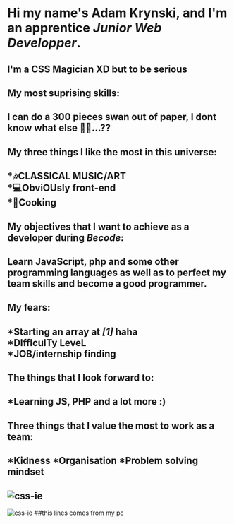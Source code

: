 # Hi my name's Adam Krynski, and I'm an apprentice <i>Junior Web Developper</i>.
## I'm a CSS Magician XD but to be serious
## My most suprising skills:
## I can do a 300 pieces swan out of paper, I dont know what else :man_shrugging:...??
## My <b>three</b> things I like the most in this universe:
## *:notes:CLASSICAL MUSIC/ART <br> *:computer:ObviOUsly front-end <br> *:knife:Cooking
## My objectives that I want to achieve as a developer during <b><i>Becode</b></i>:
## Learn JavaScript, php and some other programming languages as well as to perfect my team skills and become a good programmer.
## My fears:
## *Starting an array at <b><i>[1]</b></i> haha <br> *DIffIculTy LeveL <br> *JOB/internship finding <br> 
## The things that I look forward to:
## *Learning JS, PHP  and a lot more :)
## Three things that I value the most to work as a team:
## *Kidness *Organisation *Problem solving mindset
## ![css-ie](https://media.tenor.com/rf88Pwf2KcsAAAAC/css-ie.gif)
![css-ie](https://media.tenor.com/6wKsTgDLxiYAAAAM/kushchenko-dev.gif)
##this lines comes from my pc



